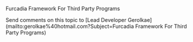 ﻿Furcadia Framework For Third Party Programs



Send comments on this topic to [Lead Developer Gerolkae](mailto:gerolkae%40hotmail.com?Subject=Furcadia Framework For Third Party Programs)
